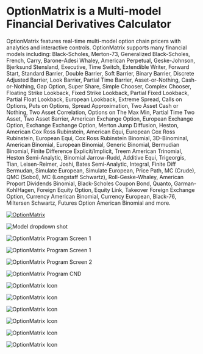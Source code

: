 # OptionMatrix is a Multi-model Financial Derivatives Calculator

OptionMatrix features real-time multi-model option chain pricers with analytics and interactive controls. OptionMatrix supports many financial models including: Black-Scholes, Merton-73, Generalized Black-Scholes, French, Carry, Barone-Adesi Whaley, American Perpetual, Geske-Johnson, Bjerksund Stensland, Executive, Time Switch, Extendible Writer, Forward Start, Standard Barrier, Double Barrier, Soft Barrier, Binary Barrier, Discrete Adjusted Barrier, Look Barrier, Partial Time Barrier, Asset-or-Nothing, Cash-or-Nothing, Gap Option, Super Share, Simple Chooser, Complex Chooser, Floating Strike Lookback, Fixed Strike Lookback, Partial Fixed Lookback, Partial Float Lookback, European Lookback, Extreme Spread, Calls on Options, Puts on Options, Spread Approximation, Two Asset Cash or Nothing, Two Asset Correlation, Options on The Max Min, Partial Time Two Asset, Two Asset Barrier, American Exchange Option, European Exchange Option, Exchange Exchange Option, Merton Jump Diffusion, Heston, American Cox Ross Rubinstein, American Equi, European Cox Ross Rubinstein, European Equi, Cox Ross Rubinstein Binomial, 3D-Binominal, American Binomial, European Binomial, Generic Binomial, Bermudian Binomial, Finite Difference Explicit/Implicit, Treem American Trinomial, Heston Semi-Analytic, Binomial Jarrow-Rudd, Additive Equi, Trigeorgis, Tian, Leisen-Reimer, Joshi, Bates Semi-Analytic, Integral, Finite Diff Bermudan, Simulate European, Simulate European, Price Path, MC (Crude), QMC (Sobol), MC (Longstaff Schwartz), Roll-Geske-Whaley, American Proport Dividends Binomial, Black-Scholes Coupon Bond, Quanto, Garman-KohlHagen, Foreign Equity Option, Equity Link, Takeover Foreign Exchange Option, Currency American Binomial, Currency European, Black-76, Miltersen Schwartz, Futures Option American Binomial and more.

[![OptionMatrix](http://img.youtube.com/vi/FMePbP94jhU/maxresdefault.jpg)](https://youtu.be/FMePbP94jhU)

![Model dropdown shot](https://github.com/AnthonyBradford/optionmatrix/blob/master/doc/images/ModelDropDownOpen.png)

![OptionMatrix Program Screen 1](https://github.com/AnthonyBradford/optionmatrix/blob/master/doc/images/OptionMatrix.png)

![OptionMatrix Program Screen 1](https://github.com/AnthonyBradford/optionmatrix/blob/master/doc/images/OptionMatrixCalendarDated.png)

![OptionMatrix Program Screen 2](https://github.com/AnthonyBradford/optionmatrix/blob/master/doc/images/OptionMatrixWin1.png)

![OptionMatrix Program CND](https://github.com/AnthonyBradford/optionmatrix/blob/master/doc/images/CNDDropDown.png)

![OptionMatrix Icon](https://github.com/AnthonyBradford/optionmatrix/blob/master/doc/images/11.png)

![OptionMatrix Icon](https://github.com/AnthonyBradford/optionmatrix/blob/master/doc/images/6.png)

![OptionMatrix Icon](https://github.com/AnthonyBradford/optionmatrix/blob/master/doc/images/5.png)

![OptionMatrix Icon](https://github.com/AnthonyBradford/optionmatrix/blob/master/doc/images/3.png)

![OptionMatrix Icon](https://github.com/AnthonyBradford/optionmatrix/blob/master/doc/images/1.png)

![OptionMatrix Icon](https://github.com/AnthonyBradford/optionmatrix/blob/master/doc/images/2.png)



